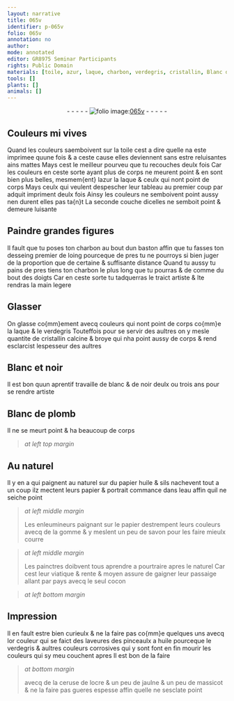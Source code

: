 ```yaml
---
layout: narrative
title: 065v
identifier: p-065v
folio: 065v
annotation: no
author:
mode: annotated
editor: GR8975 Seminar Participants
rights: Public Domain
materials: [toile, azur, laque, charbon, verdegris, cristallin, Blanc de plomb, papier, huile, eau, gomme, savon, cocon, or, ceruse, ocre & un peu de jaulne, massicot]
tools: []
plants: []
animals: []
---
```


<div class="folio" align="center">- - - - - <a href="http://gallica.bnf.fr/ark:/12148/btv1b10500001g/f136.image" target="_blank"><img src="https://cu-mkp.github.io/2017-workshop-edition/assets/photo-icon.png" alt="folio image: " style="display:inline-block; margin-bottom:-3px;"/>065v</a> - - - - - </div>    

## Couleurs mi vives

 
Quand les couleurs saemboivent sur la <span class="m">toile</span> cest a dire quelle na este imprimee quune fois & a ceste cause elles deviennent sans estre reluisantes ains mattes Mays cest le meilleur pourveu que tu recouches deulx fois Car les couleurs en ceste sorte ayant plus de corps ne meurent point & en sont bien plus belles, mesmem{ent} l<span class="m">azur</span> la <span class="m">laque</span> & ceulx qui nont point de corps Mays ceulx qui veulent despescher leur tableau au premier coup par adquit impriment deulx fois Ainsy les couleurs ne semboivent point aussy nen durent elles pas ta{n}t La seconde couche dicelles ne semboit point & demeure luisante
    

## Paindre grandes figures

 
Il fault que tu poses ton <span class="m">charbon</span> au bout dun baston affin que tu fasses ton desseing premier de loing pourceque de pres tu ne pourroys si bien juger de la proportion que de certaine & suffisante distance Quand tu aussy tu pains de pres tiens ton <span class="m">charbon</span> le plus long que tu pourras & de comme du bout des doigts Car en ceste sorte tu tadquerras le traict <span class="pro">artiste</span> & lte rendras la main legere
    

## Glasser

 
On glasse co{mm}ement avecq couleurs qui nont point de corps co{mm}e la <span class="m">laque</span> & le <span class="m">verdegris</span> Touteffois pour se servir des aultres on y mesle quantite de <span class="m">cristallin</span> calcine & broye qui nha point aussy de corps & rend esclarcist lespesseur des aultres
    

## Blanc et noir

 
Il est bon quun aprentif travaille de blanc & de noir deulx ou trois ans pour se rendre <span class="pro">artiste</span>
    

## <span class="m">Blanc de plomb</span>

 
Il ne se meurt point & ha beaucoup de corps
  
> *at left top margin*
> 
>    

## Au naturel

 
Il y en a qui paignent au naturel sur du <span class="m">papier</span> <span class="m">huile</span> & sils nachevent tout a un coup ilz mectent leurs <span class="m">papier</span> & portrait commance dans l<span class="m">eau</span> affin quil ne seiche point
 
> *at left middle margin*
> 
>   Les <span class="pro">enleumineurs</span> paignant sur le <span class="m">papier</span> destrempent leurs couleurs avecq de la <span class="m">gomme</span> & y meslent un peu de <span class="m">savon</span> pour les faire mieulx courre
 
> *at left middle margin*
> 
>   Les <span class="pro">painctres</span> doibvent tous aprendre a pourtraire apres le naturel Car cest leur viatique & rente & moyen assure de gaigner leur passaige allant par pays avecq le seul <span class="m">cocon</span> 
 
 
> *at left bottom margin*
> 
>    

## Impression

 
Il en fault estre bien curieulx & ne la faire pas co{mm}e quelques uns avecq l<span class="m">or</span> couleur qui se faict des laveures des pinceaulx a <span class="m">huile</span> pourceque le <span class="m">verdegris</span> & aultres couleurs corrosives qui y sont font en fin mourir les couleurs qui sy meu couchent apres Il est bon de la faire
 
> *at bottom margin*
> 
>   avecq de la <span class="m">ceruse</span> de l<span class="m">ocre & un peu de jaulne</span> & un peu de <span class="m">massicot</span> & ne la faire pas gueres espesse affin quelle ne sesclate point
 
